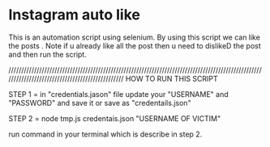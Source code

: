 # Instagram auto like


This is an automation script using selenium. By using this script we can like the posts .
Note if u already like all the post then u need to dislikeD the post and then run the script.

////////////////////////////////////////////////////////////////////////////////////////////////////////////////////////////////////////////////
 HOW TO RUN THIS SCRIPT

STEP 1 = in "credentials.jason" file update your "USERNAME" and "PASSWORD" and save it or save as "credentails.json" 

STEP 2 = node tmp.js credentais.json "USERNAME OF VICTIM" 

run command in your terminal which is describe in step 2.
